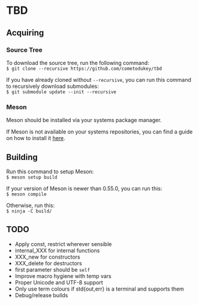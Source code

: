 # TBD

## Acquiring

### Source Tree

To download the source tree, run the following command:  
`$ git clone --recursive https://github.com/cometodukey/tbd`

If you have already cloned without `--recursive`, you can run this command to recursively download submodules:  
`$ git submodule update --init --recursive`

### Meson

Meson should be installed via your systems package manager.

If Meson is not available on your systems repositories, you can find a guide on how to install it [here](https://mesonbuild.com/FAQ.html#how-to-use-meson-on-a-host-where-it-is-not-available-in-system-packages).

## Building

Run this command to setup Meson:  
`$ meson setup build`

If your version of Meson is newer than 0.55.0, you can run this:  
`$ meson compile`

Otherwise, run this:  
`$ ninja -C build/`

## TODO

* Apply const, restrict wherever sensible
* internal_XXX for internal functions
* XXX_new for constructors
* XXX_delete for destructors
* first parameter should be `self`
* Improve macro hygiene with temp vars
* Proper Unicode and UTF-8 support
* Only use term colours if std{out,err} is a terminal and supports them
* Debug/release builds
